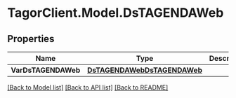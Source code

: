 # TagorClient.Model.DsTAGENDAWeb

## Properties

Name | Type | Description | Notes
------------ | ------------- | ------------- | -------------
**VarDsTAGENDAWeb** | [**DsTAGENDAWebDsTAGENDAWeb**](DsTAGENDAWebDsTAGENDAWeb.md) |  | [optional] 

[[Back to Model list]](../README.md#documentation-for-models) [[Back to API list]](../README.md#documentation-for-api-endpoints) [[Back to README]](../README.md)

